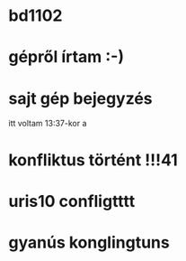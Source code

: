 # bd1102
# gépről írtam :-)
# sajt gép bejegyzés
itt voltam 13:37-kor
a
# konfliktus történt !!!41
# uris10 confligtttt
# gyanús konglingtuns